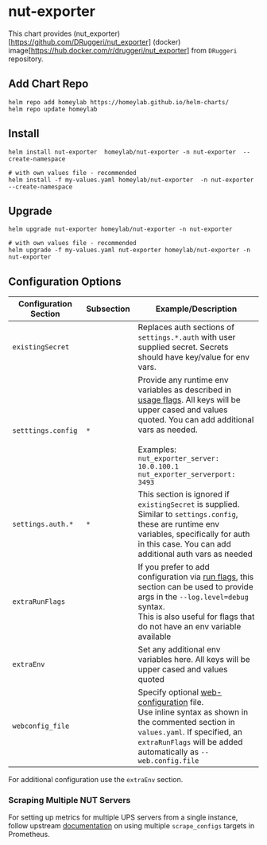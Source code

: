 # nut-exporter
This chart provides (nut_exporter)[https://github.com/DRuggeri/nut_exporter] (docker) image[https://hub.docker.com/r/druggeri/nut_exporter] from `DRuggeri` repository. 

## Add Chart Repo
```
helm repo add homeylab https://homeylab.github.io/helm-charts/
helm repo update homeylab
```

## Install
```
helm install nut-exporter  homeylab/nut-exporter -n nut-exporter  --create-namespace

# with own values file - recommended
helm install -f my-values.yaml homeylab/nut-exporter  -n nut-exporter  --create-namespace
```

## Upgrade
```
helm upgrade nut-exporter homeylab/nut-exporter -n nut-exporter

# with own values file - recommended
helm upgrade -f my-values.yaml nut-exporter homeylab/nut-exporter -n nut-exporter
```

## Configuration Options
| Configuration Section | Subsection | Example/Description |
| --------------------- | ---------- | ----------- |
| `existingSecret` |  | Replaces auth sections of `settings.*.auth` with user supplied secret. Secrets should have key/value for env vars. |
| `setttings.config` | `*` | Provide any runtime env variables as described in [usage flags](https://github.com/DRuggeri/nut_exporter#usage). All keys will be upper cased and values quoted. You can add additional vars as needed.<br><br>Examples:<br> `nut_exporter_server: 10.0.100.1`<br>`nut_exporter_serverport: 3493` |
| `settings.auth.*` |  `*` | This section is ignored if `existingSecret` is supplied.<br>Similar to `settings.config`, these are runtime env variables, specifically for auth in this case. You can add additional auth vars as needed |
| `extraRunFlags` |  | If you prefer to add configuration via [run flags](https://github.com/DRuggeri/nut_exporter#usage), this section can be used to provide args in the `--log.level=debug` syntax.<br>This is also useful for flags that do not have an env variable available |
| `extraEnv` |  | Set any additional env variables here. All keys will be upper cased and values quoted |
| `webconfig_file` |  |  Specify optional [web-configuration](https://github.com/prometheus/exporter-toolkit/blob/master/docs/web-configuration.md) file.<br>Use inline syntax as shown in the commented section in `values.yaml`. If specified, an `extraRunFlags` will be added automatically as `--web.config.file` |

For additional configuration use the `extraEnv` section.

### Scraping Multiple NUT Servers
For setting up metrics for multiple UPS servers from a single instance, follow upstream [documentation](https://github.com/DRuggeri/nut_exporter#example-prometheus-scrape-configurations) on using multiple `scrape_configs` targets in Prometheus.
